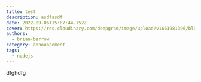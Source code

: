 ```yaml
---
title: test
description: asdfasdf
date: 2022-09-06T15:07:44.752Z
cover: https://res.cloudinary.com/deepgram/image/upload/v1661981396/blog/accuracy-matters-improving-speech-recognition-through-data-processes-esteban-gorupicz-ceo-atexto-project-voice-x/proj-voice-x-session-esteban-gorupicz-blog-thumb-5.png
authors:
  - brian-barrow
category: announcement
tags:
  - nodejs
---
```

d﻿fghdfg